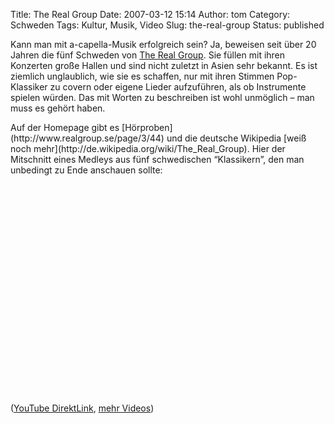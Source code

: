 Title: The Real Group
Date: 2007-03-12 15:14
Author: tom
Category: Schweden
Tags: Kultur, Musik, Video
Slug: the-real-group
Status: published

Kann man mit a-capella-Musik erfolgreich sein? Ja, beweisen seit über 20
Jahren die fünf Schweden von [The Real Group](http://www.realgroup.se/).
Sie füllen mit ihren Konzerten große Hallen und sind nicht zuletzt in
Asien sehr bekannt. Es ist ziemlich unglaublich, wie sie es schaffen,
nur mit ihren Stimmen Pop-Klassiker zu covern oder eigene Lieder
aufzuführen, als ob Instrumente spielen würden. Das mit Worten zu
beschreiben ist wohl unmöglich – man muss es gehört haben.

<p>
Auf der Homepage gibt es [Hörproben](http://www.realgroup.se/page/3/44)
und die deutsche Wikipedia [weiß noch
mehr](http://de.wikipedia.org/wiki/The_Real_Group). Hier der Mitschnitt
eines Medleys aus fünf schwedischen “Klassikern”, den man unbedingt zu
Ende anschauen sollte:  

<object width="425" height="350">
<param name="movie" value="http://www.youtube.com/v/Bu7%5f_HI_Vvo"></param><param name="wmode" value="transparent"></param>

<embed src="http://www.youtube.com/v/Bu7%5f_HI_Vvo" type="application/x-shockwave-flash" wmode="transparent" width="425" height="350">
</embed>
</object>
  
([YouTube DirektLink](http://www.youtube.com/watch?v=Bu7__HI_Vvo),
[mehr
Videos](http://www.youtube.com/results?search_query=the+real+group&search=Search))

</p>

